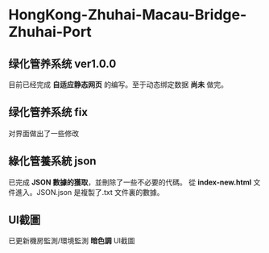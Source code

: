 # HongKong-Zhuhai-Macau-Bridge-Zhuhai-Port

## 绿化管养系统 ver1.0.0
目前已经完成 **自适应静态网页** 的编写。至于动态绑定数据 **尚未** 做完。

## 绿化管养系统 fix
对界面做出了一些修改

## 綠化管養系統 json
已完成 **JSON 數據的獲取**，並刪除了一些不必要的代碼。
從 **index-new.html** 文件進入。JSON.json 是複製了.txt 文件裏的數據。

## UI截圖
已更新機房監測/環境監測 **暗色調** UI截圖
